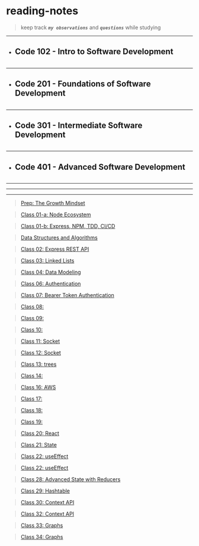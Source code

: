 # reading-notes

> keep track ***`my observations`*** and ***`questions`*** while studying

_______________


 * ## Code 102 - Intro to Software Development
```
```
____________________


 * ## Code 201 - Foundations of Software Development
```
```
_______________________


* ## Code 301 - Intermediate Software Development
```
```
_______________

* ## Code 401 - Advanced Software Development
```
```
_______________
_______________
_______________


> [Prep: The Growth Mindset](./Prep/GrowthMindset.md)<br/>

> [Class 01-a: Node Ecosystem](./Week1/NodeEcosystem.md)<br/>

> [Class 01-b: Express, NPM, TDD, CI/CD](./Week1/Class01b.md)<br/>

> [Data Structures and Algorithms](./Prep/DS&Algo.md)<br/>

>  [Class 02: Express REST API](./Week1/Class02.md)<br/>

>  [Class 03: Linked Lists](./Week1/Class03.md)<br/>

>  [Class 04: Data Modeling](./Week2/Class03.md)<br/>

>  [Class 06: Authentication](./Week2/class05.md)<br/> 

>  [Class 07: Bearer Token Authentication](./Week3/class07.md)<br/> 

>  [Class 08: ](./Week4/class08.md)<br/> 

>  [Class 09: ](./Week4/class09.md)<br/> 

>  [Class 10: ](./Week5/class10.md)<br/> 

>  [Class 11: Socket ](./Week5/class11.md)<br/>  

>  [Class 12: Socket ](./Week5/class12.md)<br/>  

>  [Class 13: trees ](./Week6/class13.md)<br/>  

>  [Class 14:  ](./Week6/class14.md)<br/>  

>  [Class 16: AWS ](./Week6/class16.md)<br/>  

>  [Class 17:  ](./Week7/class17.md)<br/>  

>  [Class 18:  ](./Week7/class18.md)<br/>  

>  [Class 19:  ](./Week7/class19.md)<br/>  

>  [Class 20: React ](./FE/Week1/class1.md)<br/>  

>  [Class 21: State ](./FE/Week1/class2.md)<br/>  

>  [Class 22: useEffect  ](./FE/Week1/class3.md)<br/>  

>  [Class 22: useEffect  ](./FE/Week1/class3.md)<br/>  

>  [Class 28: Advanced State with Reducers  ](./FE/Week2/class4.md)<br/>  

>  [Class 29: Hashtable  ](./FE/Week2/class5.md)<br/>  

>  [Class 30: Context API  ](./FE/Week3/class6.md)<br/>  

>  [Class 32: Context API  ](./FE/Week3/class7.md)<br/>  

>  [Class 33: Graphs  ](./FE/Week3/class8.md)<br/>  

>  [Class 34: Graphs  ](./FE/Week4/class9.md)<br/>  







 
 

